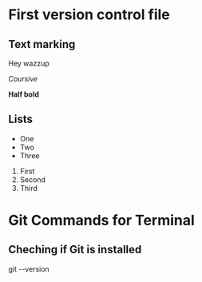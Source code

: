 # First version control file

## Text marking

Hey wazzup

*Coursive*

**Half bold**

## Lists

* One
* Two
* Three

1. First
2. Second
3. Third

# Git Commands for Terminal

## Cheching if Git is installed

git --version

